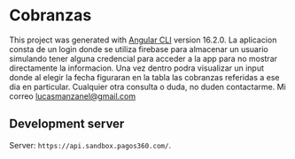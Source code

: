 # Cobranzas

This project was generated with [Angular CLI](https://github.com/angular/angular-cli) version 16.2.0.
La aplicacion consta de un login donde se utiliza firebase para almacenar un usuario simulando tener alguna credencial para acceder a la app para no mostrar directamente la informacion.
Una vez dentro podra visualizar un input donde al elegir la fecha figuraran en la tabla las cobranzas referidas a ese dia en particular.
Cualquier otra consulta o duda, no duden contactarme.
Mi correo lucasmanzanel@gmail.com

## Development server

Server: `https://api.sandbox.pagos360.com/`.